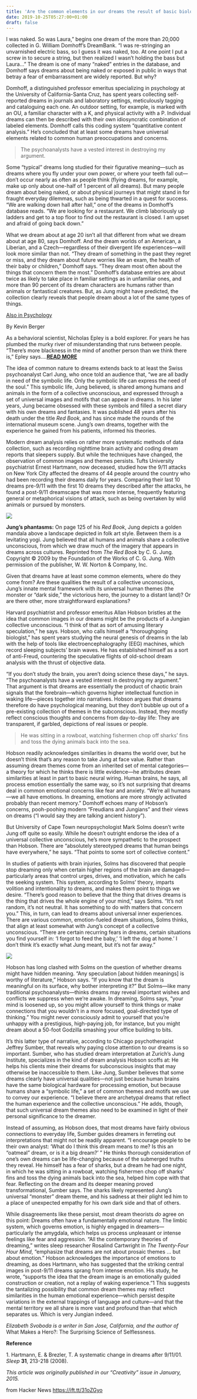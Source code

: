 ```yaml
---
title: 'Are the common elements in our dreams the result of basic biology? (2015)'
date: 2019-10-25T05:27:00+01:00
draft: false
---
```


I was naked. So was Laura,” begins one dream of the more than 20,000 collected in G. William Domhoff’s DreamBank. “I was re-stringing an unvarnished electric bass, so I guess it was naked, too. At one point I put a screw in to secure a string, but then realized I wasn’t holding the bass but Laura…” The dream is one of many “naked” entries in the database, and Domhoff says dreams about being naked or exposed in public in ways that betray a fear of embarrassment are widely reported. But why?

Domhoff, a distinguished professor emeritus specializing in psychology at the University of California-Santa Cruz, has spent years collecting self-reported dreams in journals and laboratory settings, meticulously tagging and cataloguing each one. An outdoor setting, for example, is marked with an OU, a familiar character with a K, and physical activity with a P. Individual dreams can then be described with their own idiosyncratic combination of labeled elements. Domhoff calls this coding system “quantitative content analysis.” He’s concluded that at least some dreams have universal elements related to common human preoccupations and concerns.

> The psychoanalysts have a vested interest in destroying my argument.

Some “typical” dreams long studied for their figurative meaning—such as dreams where you fly under your own power, or where your teeth fall out—don’t occur nearly as often as people think (flying dreams, for example, make up only about one-half of 1 percent of all dreams). But many people dream about being naked, or about physical journeys that might stand in for fraught everyday dilemmas, such as being thwarted in a quest for success. “We are walking down hall after hall,” one of the dreams in Domhoff’s database reads. “We are looking for a restaurant. We climb laboriously up ladders and get to a top floor to find out the restaurant is closed. I am upset and afraid of going back down.”

What we dream about at age 20 isn’t all that different from what we dream about at age 80, says Domhoff. And the dream worlds of an American, a Liberian, and a Czech—regardless of their divergent life experiences—will look more similar than not. “They dream of something in the past they regret or miss, and they dream about future worries like an exam, the health of their baby or children,” Domhoff says. “They dream most often about the things that concern them the most.” Domhoff’s database entries are about twice as likely to take place in familiar settings as in unfamiliar ones, and more than 90 percent of its dream characters are humans rather than animals or fantastical creatures. But, as Jung might have predicted, the collection clearly reveals that people dream about a lot of the same types of things.

[Also in Psychology](http://nautil.us/term/f/Psychology)  

By Kevin Berger

As a behavioral scientist, Nicholas Epley is a bold explorer. For years he has plumbed the murky river of misunderstanding that runs between people. “There’s more blackness in the mind of another person than we think there is,” Epley says....**[READ MORE](http://nautil.us/issue/27/Dark%20Matter/ingenious-nicholas-epley)**

The idea of common nature to dreams extends back to at least the Swiss psychoanalyst Carl Jung, who once told an audience that, “we are all badly in need of the symbolic life. Only the symbolic life can express the need of the soul.” This symbolic life, Jung believed, is shared among humans and animals in the form of a collective unconscious, and expressed through a set of universal images and motifs that can appear in dreams. In his later years, Jung became obsessed with these symbols and filled a secret diary with his own dreams and fantasies. It was published 48 years after his death under the title _Red Book_, and has since made the rounds of the international museum scene. Jung’s own dreams, together with the experience he gained from his patients, informed his theories.

Modern dream analysis relies on rather more systematic methods of data collection, such as recording nighttime brain activity and coding dream reports that sleepers supply. But while the techniques have changed, the observation of common images and themes persists. Tufts University psychiatrist Ernest Hartmann, now deceased, studied how the 9/11 attacks on New York City affected the dreams of 44 people around the country who had been recording their dreams daily for years. Comparing their last 10 dreams pre-9/11 with the first 10 dreams they described after the attacks, he found a post-9/11 dreamscape that was more intense, frequently featuring general or metaphorical visions of attack, such as being overtaken by wild animals or pursued by monsters.

![](http://static.nautil.us/5152_876e1c59023b1a0e95808168e1a8ff89.png)

**Jung’s phantasms:** On page 125 of his _Red Book_, Jung depicts a golden mandala above a landscape depicted in folk art style. Between them is a levitating yogi. Jung believed that all humans and animals share a collective unconscious, from which we draw much of the imagery that appears in dreams across cultures. Reprinted from _The Red Book_ by C. G. Jung. Copyright © 2009 by the Foundation of the Works of C. G. Jung. With permission of the publisher, W. W. Norton & Company, Inc.

  

Given that dreams have at least some common elements, where do they come from? Are these qualities the result of a collective unconscious, Jung’s innate mental framework with its universal human themes (the monster or “dark side,” the victorious hero, the journey to a distant land)? Or are there other, more straightforward explanations?

Harvard psychiatrist and professor emeritus Allan Hobson bristles at the idea that common images in our dreams might be the products of a Jungian collective unconscious. “I think of that as sort of amusing literary speculation,” he says. Hobson, who calls himself a “thoroughgoing biologist,” has spent years studying the neural genesis of dreams in the lab with the help of tools like electroencephalography (EEG) machines, which record sleeping subjects’ brain waves. He has established himself as a sort of anti-Freud, countering the speculative flights of old-school dream analysis with the thrust of objective data.

“If you don’t study the brain, you aren’t doing science these days,” he says. “The psychoanalysts have a vested interest in destroying my argument.” That argument is that dreams are essentially the product of chaotic brain signals that the forebrain—which governs higher intellectual function in waking life—pieces together into narratives. Hobson argues that dreams therefore do have psychological meaning, but they don’t bubble up out of a pre-existing collection of themes in the subconscious. Instead, they mostly reflect conscious thoughts and concerns from day-to-day life: They are transparent, if garbled, depictions of real issues or people.

> He was sitting in a rowboat, watching fishermen chop off sharks’ fins and toss the dying animals back into the sea.

Hobson readily acknowledges similarities in dreams the world over, but he doesn’t think that’s any reason to take Jung at face value. Rather than assuming dream themes come from an inherited set of mental categories—a theory for which he thinks there is little evidence—he attributes dream similarities at least in part to basic neural wiring. Human brains, he says, all process emotion essentially the same way, so it’s not surprising that dreams deal in common emotional concerns like fear and anxiety. “We’re all humans—we all have emotions. In dreaming, emotions are more strongly activated probably than recent memory.” Domhoff echoes many of Hobson’s concerns, pooh-poohing modern “Freudians and Jungians” and their views on dreams (“I would say they are talking ancient history”).

But University of Cape Town neuropsychologist Mark Solms doesn’t write Jung off quite so easily. While he doesn’t outright endorse the idea of a universal collective unconscious, he’s more sympathetic to the prospect than Hobson. There are “absolutely stereotyped dreams that human beings have everywhere,” he says. “That points to some sort of collective content.”

In studies of patients with brain injuries, Solms has discovered that people stop dreaming only when certain higher regions of the brain are damaged—particularly areas that control urges, drives, and motivation, which he calls the seeking system. This system, according to Solms’ theory, imparts volition and intentionality to dreams, and makes them point to things we desire. “There’s good reason to believe that the thing that drives dreams is the thing that drives the whole engine of your mind,” says Solms. “It’s not random, it’s not neutral. It has something to do with matters that concern you.” This, in turn, can lead to dreams about universal inner experiences. There are various common, emotion-fueled dream situations, Solms thinks, that align at least somewhat with Jung’s concept of a collective unconscious. “There are certain recurring fears in dreams, certain situations you find yourself in: ‘I forgot to feed the baby,’ ‘I left the dog at home.’ I don’t think it’s exactly what Jung meant, but it’s not far away.”

![](http://static.nautil.us/5178_b635f9e3c038855c68c2704f08caeee1.png)

Hobson has long clashed with Solms on the question of whether dreams might have hidden meaning. “Any speculation \[about hidden meanings\] is worthy of literature,” Hobson says. “If you know that the dream is meaningful on its surface, why bother interpreting it?” But Solms—like many traditional psychoanalysts—thinks dreams may reveal important wishes and conflicts we suppress when we’re awake. In dreaming, Solms says, “your mind is loosened up, so you might allow yourself to think things or make connections that you wouldn’t in a more focused, goal-directed type of thinking.” You might never consciously admit to yourself that you’re unhappy with a prestigious, high-paying job, for instance, but you might dream about a 50-foot Godzilla smashing your office building to bits.

It’s this latter type of narrative, according to Chicago psychotherapist Jeffrey Sumber, that reveals why paying close attention to our dreams is so important. Sumber, who has studied dream interpretation at Zurich’s Jung Institute, specializes in the kind of dream analysis Hobson scoffs at: He helps his clients mine their dreams for subconscious insights that may otherwise be inaccessible to them. Like Jung, Sumber believes that some dreams clearly have universal qualities—not just because human brains have the same biological hardware for processing emotion, but because humans share a “symbolic life,” a set of common themes and motifs we use to convey our experience. “I believe there are archetypal dreams that reflect the human experience and the collective unconscious.” He adds, though, that such universal dream themes also need to be examined in light of their personal significance to the dreamer.

Instead of assuming, as Hobson does, that most dreams have fairly obvious connections to everyday life, Sumber guides dreamers in ferreting out interpretations that might not be readily apparent. “I encourage people to be their own analyst: ‘What do I think this dream means to me? Is this an “oatmeal” dream, or is it a big dream?’ ” He thinks thorough consideration of one’s own dreams can be life-changing because of the submerged truths they reveal. He himself has a fear of sharks, but a dream he had one night, in which he was sitting in a rowboat, watching fishermen chop off sharks’ fins and toss the dying animals back into the sea, helped him cope with that fear. Reflecting on the dream and its deeper meaning proved transformational, Sumber says. The sharks likely represented Jung’s universal “monster” dream theme, and his sadness at their plight led him to a place of unexpected empathy for his own dark side and that of others.

While disagreements like these persist, most dream theorists _do_ agree on this point: Dreams often have a fundamentally emotional nature. The limbic system, which governs emotion, is highly engaged in dreamers—particularly the amygdala, which helps us process unpleasant or intense feelings like fear and aggression. “All the contemporary theories of dreaming,” writes sleep researcher Rosalind Cartwright in _The Twenty-Four Hour Mind_, “emphasize that dreams are not about prosaic themes ... but about emotion.” Hobson acknowledges the importance of emotions to dreaming, as does Hartmann, who has suggested that the striking central images in post-9/11 dreams sprang from intense emotion. His study, he wrote, “supports the idea that the dream image is an emotionally guided construction or creation, not a replay of waking experience.”1 This suggests the tantalizing possibility that common dream themes may reflect similarities in the human emotional experience—which persist despite variations in the external trappings of language and culture—and that the mental territory we all share is more vast and profound than that which separates us. Which is very Jungian indeed.

  

_Elizabeth Svoboda is a writer in San Jose, California, and the author of_ What Makes a Hero?: The Surprising Science of Selflessness.

  

**Reference**

1\. Hartmann, E. & Brezler, T. A systematic change in dreams after 9/11/01. _Sleep_ **31**, 213-218 (2008).

  

_This article was originally published in our “Creativity” issue in January, 2015._

  
  
from Hacker News https://ift.tt/31oZGyo